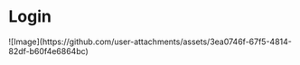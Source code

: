 <h1>Login</h1>
![Image](https://github.com/user-attachments/assets/3ea0746f-67f5-4814-82df-b60f4e6864bc)
